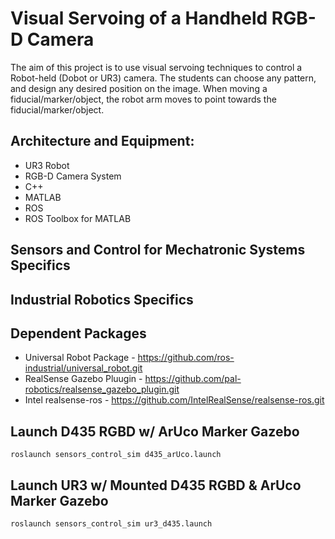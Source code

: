 # Visual Servoing of a Handheld RGB-D Camera

The aim of this project is to use visual servoing techniques to control a Robot-held (Dobot or UR3) camera. 
The students can choose any pattern, and design any desired position on the image. 
When moving a fiducial/marker/object, the robot arm moves to point towards the fiducial/marker/object.

## Architecture and Equipment:
- UR3 Robot
- RGB-D Camera System
- C++
- MATLAB
- ROS
- ROS Toolbox for MATLAB

## Sensors and Control for Mechatronic Systems Specifics

## Industrial Robotics Specifics

## Dependent Packages
- Universal Robot Package - https://github.com/ros-industrial/universal_robot.git
- RealSense Gazebo Pluugin - https://github.com/pal-robotics/realsense_gazebo_plugin.git
- Intel realsense-ros - https://github.com/IntelRealSense/realsense-ros.git

## Launch D435 RGBD w/ ArUco Marker Gazebo
```
roslaunch sensors_control_sim d435_arUco.launch
```
## Launch UR3 w/ Mounted D435 RGBD & ArUco Marker Gazebo
```
roslaunch sensors_control_sim ur3_d435.launch
```
